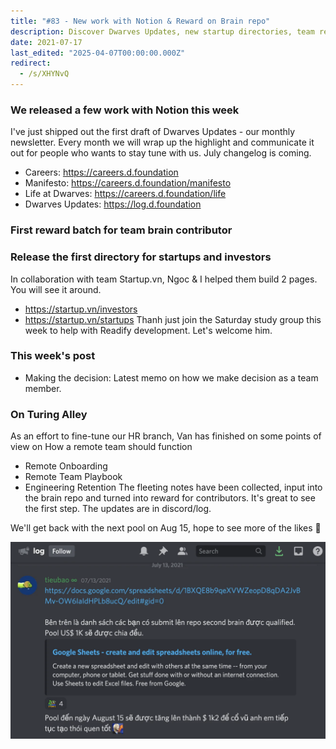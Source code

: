 ```yaml
---
title: "#83 - New work with Notion & Reward on Brain repo"
description: Discover Dwarves Updates, new startup directories, team rewards, and insights on remote work and decision-making in our latest monthly newsletter and blog posts.
date: 2021-07-17
last_edited: "2025-04-07T00:00:00.000Z"
redirect:
  - /s/XHYNvQ
---
```


### We released a few work with Notion this week

I've just shipped out the first draft of Dwarves Updates - our monthly newsletter. Every month we will wrap up the highlight and communicate it out for people who wants to stay tune with us. July changelog is coming.

- Careers: <https://careers.d.foundation>
- Manifesto: <https://careers.d.foundation/manifesto>
- Life at Dwarves: <https://careers.d.foundation/life>
- Dwarves Updates: <https://log.d.foundation>

### First reward batch for team brain contributor

### Release the first directory for startups and investors

In collaboration with team Startup.vn, Ngoc & I helped them build 2 pages. You will see it around.

- <https://startup.vn/investors>
- <https://startup.vn/startups>
  Thanh just join the Saturday study group this week to help with Readify development. Let's welcome him.

### This week's post

- Making the decision: Latest memo on how we make decision as a team member.

### On Turing Alley

As an effort to fine-tune our HR branch, Van has finished on some points of view on How a remote team should function

- Remote Onboarding
- Remote Team Playbook
- Engineering Retention
  The fleeting notes have been collected, input into the brain repo and turned into reward for contributors. It's great to see the first step. The updates are in discord/log.

We'll get back with the next pool on Aug 15, hope to see more of the likes 👋

![](assets/notion-image-1744006965473-cgwnw.webp)
